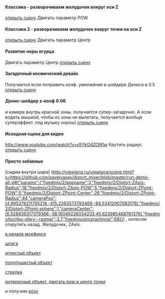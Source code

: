 #### Классика - разворачиваем желудочек вокруг оси Z
[открыть сцену]( http://viewlang.ru/viewlang/scene.html?s=https://github.com/pavelvasev/distort_mixer/blob/master/run-demo-all.vl#{"params":{"fixedmix/appname":1,"fixedmix/2/appname":2,"fixedmix/2/Distort-ZAxis-POW":2.7,"cameraPos":[3.683141105788016,-769.2546989765516,297.4812875698367],"cameraCenter":[3.68314109896969,-2.1645955480686676,13.50961828543286],"fixedmix/2/Distort-ZPoint-Center":1.5,"fixedmix/2/Distort-ZPoint-POW":1.7,"fixedmix/2/Distort-ZPoint-sphere":0,"fixedmix/2/Distort-ZPoint-Radius":22,"show_axes":1,"fixedmix/4/Morphing":1,"fixedmix/2/Distort-ZAxis-Radius":21,"fixedmix/2/Distort-ZAxis-sphere":0}} )
Двигать параметр POW

#### Классика 2 - разворачиваем желудочек вокруг точки на оси Z
[открыть сцену](http://viewlang.ru/viewlang/scene.html?s=https://github.com/pavelvasev/distort_mixer/blob/master/run-demo-all.vl#{"params":{"fixedmix/appname":1,"fixedmix/2/appname":3,"fixedmix/2/Distort-ZAxis-POW":0.6000000000000001,"cameraPos":[-16.142614463928567,-102.48799468641982,69.26377802542713],"cameraCenter":[3.68314109896969,-2.1645955480686676,13.50961828543286],"fixedmix/2/Distort-ZPoint-Center":1.5,"fixedmix/2/Distort-ZPoint-POW":1.7,"fixedmix/2/Distort-ZPoint-sphere":0,"fixedmix/2/Distort-ZPoint-Radius":22,"show_axes":1,"fixedmix/4/Morphing":1}})
Двигать параметр Центр

#### Развитие норы огурца
Двигать параметр Центр
[открыть сцену](http://viewlang.ru/viewlang/scene.html?s=https://github.com/pavelvasev/distort_mixer/blob/master/run-demo-all.vl#{"params":{"fixedmix/appname":3,"fixedmix/2/appname":3,"fixedmix/2/Distort-ZAxis-POW":0.6000000000000001,"cameraPos":[6.531365106645181,-68.18705217500673,109.4804438121608],"cameraCenter":[2.437599025544268,0.305611387505615,22.672343731204993],"fixedmix/2/Distort-ZPoint-Center":26,"fixedmix/2/Distort-ZPoint-POW":1.4,"fixedmix/2/Distort-ZPoint-sphere":0,"fixedmix/2/Distort-ZPoint-Radius":22,"show_axes":1,"fixedmix/4/Morphing":1}})

#### Загадочный космический девайс
Получается если поправить коэф. умножения в шейдере Дениса в 0.5
[открыть сцену](http://viewlang.ru/viewlang/scene.html?s=https://github.com/pavelvasev/distort_mixer/blob/master/run-demo-all.vl#{"params":{"fixedmix/2/appname":1,"fixedmix/2/Z-coef":0.51,"cameraPos":[-435.75578647321703,275.7693334802511,778.0512848941443],"fixedmix/2/Radius":2.3,"cameraCenter":[148.00400018894305,-157.12569836369886,-217.93862375917521],"fixedmix/2/Phase":0.38761101961531086}} )

#### Денис-шейдер z-коэф 0.06
и камера внутрь красной зоны. получается супер-загадочно. А если водить мышкой, чтобы из зоны не вылетать, получается вообще суперэффект. под музыку хорош)
[открыть сцену](http://viewlang.ru/viewlang/scene.html?s=https://github.com/pavelvasev/distort_mixer/blob/master/run-demo-all.vl#{"params":{"fixedmix/2/appname":1,"fixedmix/2/Z-coef":0.06,"cameraPos":[127.5114552121544,190.8621763818238,1687.064677397255],"fixedmix/2/Radius":1.8,"cameraCenter":[-9.302420176517701,-42.945148607727624,31.809762079879576]}} )

#### Исходная сцена для видео
http://www.youtube.com/watch?v=x5YkG4ZON1w
Крутить радиус.
[открыть сцену](http://viewlang.ru/viewlang/scene.html?s=https://github.com/pavelvasev/distort_mixer/blob/master/run-demo-all.vl#{"params":{"fixedmix/2/appname":3,"fixedmix/2/Distort-ZAxis-Radius":18,"fixedmix/2/Distort-ZAxis-POW":5,"fixedmix/2/Distort-ZPoint-POW":5,"fixedmix/2/Distort-ZPoint-Center":46,"fixedmix/2/Distort-ZPoint-Radius":24,"cameraPos":[-1.6835185222779603,-1214.7294035777086,331.8714540470581],"fixedmix/2/Distort-ZPoint-sphere":0,"cameraCenter":[2.7509750911051687,-40.64366735523397,-44.52264065111126]}}
)

#### Просто забавные

[сидим внутри шара] (http://viewlang.ru/viewlang/scene.html?s=https://github.com/pavelvasev/distort_mixer/blob/master/run-demo-all.vl#{"params":{"fixedmix/2/appname":3,"fixedmix/2/Distort-ZAxis-Radius":18,"fixedmix/2/Distort-ZAxis-POW":5,"fixedmix/2/Distort-ZPoint-POW":5,"fixedmix/2/Distort-ZPoint-Center":26,"fixedmix/2/Distort-ZPoint-Radius":44,"cameraPos":[4.995376211795218,-415.2263573793469,-84.53412907083178],"fixedmix/2/Distort-ZPoint-sphere":1,"cameraCenter":[6.528836317379366,-38.16049226034233,45.623985468761376],"fixedmix/tochko-sfery--razmer":3.7,"fixedmix/prozrachnost":68}})
, колесом открутить назад. Желудочек, ZAxis.

[в начале морфинга](http://viewlang.ru/viewlang/scene.html?s=https://github.com/pavelvasev/distort_mixer/blob/master/run-demo-all.vl#{"params":{"fixedmix/2/appname":3,"fixedmix/2/Distort-ZAxis-Radius":18,"fixedmix/2/Distort-ZAxis-POW":5,"fixedmix/2/Distort-ZPoint-POW":5,"fixedmix/2/Distort-ZPoint-Center":26,"fixedmix/2/Distort-ZPoint-Radius":44,"cameraPos":[-62.54569339315053,-30.768264935993287,-42.798293816183325],"fixedmix/2/Distort-ZPoint-sphere":1,"cameraCenter":[7.123615828507967,-0.6801334980249335,22.112577742879928],"fixedmix/tochko-sfery--razmer":4.1,"fixedmix/prozrachnost":68,"fixedmix/4/Morphing":0.01}})

[шпага](http://viewlang.ru/viewlang/scene.html?s=https://github.com/pavelvasev/distort_mixer/blob/master/run-demo-all.vl#{"params":{"fixedmix/2/appname":3,"fixedmix/2/Distort-ZAxis-Radius":22,"fixedmix/2/Distort-ZAxis-POW":2.8,"fixedmix/2/Distort-ZPoint-POW":5,"fixedmix/2/Distort-ZPoint-Center":19.5,"fixedmix/2/Distort-ZPoint-Radius":27,"cameraPos":[-705.4761654362005,394.92393452520736,579.0309609689484],"fixedmix/2/Distort-ZPoint-sphere":1,"cameraCenter":[208.59315015759034,-142.58059333811406,-392.34200634178137],"fixedmix/tochko-sfery--razmer":4.1,"fixedmix/prozrachnost":68,"fixedmix/4/Morphing":1,"fixedmix/3/appname":2,"fixedmix/3/Distort-ZAxis-POW":1.3,"fixedmix/3/Distort-ZAxis-Radius":22,"fixedmix/2/Distort-ZAxis-sphere":1,"fixedmix/3/Distort-ZPoint-POW":0.8,"fixedmix/3/Distort-ZPoint-Center":-37,"fixedmix/3/Distort-ZPoint-Radius":60,"fixedmix/2/Radius":3,"fixedmix/2/Phase":-0.9123889803846894,"fixedmix/2/Z-coef":2.475}})

[иглистый объект](http://viewlang.ru/viewlang/scene.html?s=https://github.com/pavelvasev/distort_mixer/blob/master/run-demo-all.vl#{"params":{"cameraPos":[-354.1936178759075,18.429968221267092,-419.5453151460673],"fixedmix/2/appname":1,"fixedmix/2/Z-coef":0.15,"fixedmix/2/Radius":2.7,"fixedmix/tochko-sfery--tip-otobrazheniya":1}})

[полупушистый объект](http://viewlang.ru/viewlang/scene.html?s=https://github.com/pavelvasev/distort_mixer/blob/master/run-demo-all.vl#{"params":{"cameraPos":[86.14517204965937,9.347375123249606,-48.737181968348054],"fixedmix/2/appname":1,"fixedmix/2/Z-coef":0.15,"fixedmix/2/Radius":2.7,"fixedmix/tochko-sfery--tip-otobrazheniya":1,"fixedmix/tochko-sfery--razmer":5.2}})

[стрелка](http://viewlang.ru/viewlang/scene.html?s=https://github.com/pavelvasev/distort_mixer/blob/master/run-demo-all.vl#{"params":{"cameraPos":[-267.3031245316638,104.96202690190697,252.14275816996485],"fixedmix/2/appname":1,"fixedmix/2/Z-coef":0.15,"fixedmix/2/Radius":2.7,"fixedmix/tochko-sfery--tip-otobrazheniya":1,"fixedmix/tochko-sfery--razmer":5.2,"fixedmix/4/Morphing":0.41,"cameraCenter":[31.19934439456352,-7.094435857823703,84.97334331136437],"fixedmix/3/appname":1,"fixedmix/3/Z-coef":6.72,"fixedmix/3/Radius":7}})

[интересный объект, двигать pow и центр точки](http://viewlang.ru/viewlang/scene.html?s=https://github.com/pavelvasev/distort_mixer/blob/master/run-demo-all.vl#{"params":{"cameraPos":[1.0138506260736166,-99.17694025419833,113.91179981664615],"fixedmix/2/appname":1,"fixedmix/2/Z-coef":0.15,"fixedmix/2/Radius":2.7,"fixedmix/tochko-sfery--tip-otobrazheniya":1,"fixedmix/tochko-sfery--razmer":4.4,"fixedmix/4/Morphing":0.41,"cameraCenter":[1.0138506245366818,9.760016624557386,72.69152867948587],"fixedmix/3/appname":3,"fixedmix/3/Z-coef":6.72,"fixedmix/3/Radius":7,"fixedmix/3/Distort-ZPoint-Center":116.5,"fixedmix/3/Distort-ZPoint-POW":1.1}})

и получим [розу](http://viewlang.ru/viewlang/scene.html?s=https://github.com/pavelvasev/distort_mixer/blob/master/run-demo-all.vl#{"params":{"cameraPos":[21.43846325614962,-757.1107546374881,736.3228404687059],"fixedmix/2/appname":1,"fixedmix/2/Z-coef":0.15,"fixedmix/2/Radius":2.7,"fixedmix/tochko-sfery--tip-otobrazheniya":1,"fixedmix/tochko-sfery--razmer":4.4,"fixedmix/4/Morphing":0.32,"cameraCenter":[21.43846323237785,5.9465080932297125,83.44067960763142],"fixedmix/3/appname":3,"fixedmix/3/Z-coef":6.72,"fixedmix/3/Radius":7,"fixedmix/3/Distort-ZPoint-Center":-27,"fixedmix/3/Distort-ZPoint-POW":5}})



